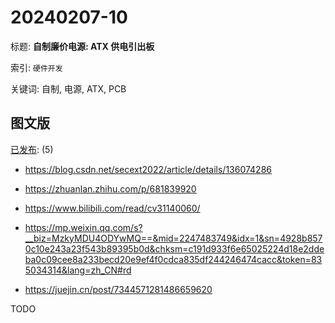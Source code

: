 # 20240207-10

标题:
**自制廉价电源: ATX 供电引出板**

索引: `硬件开发`

关键词: 自制, 电源, ATX, PCB


## 图文版

[已发布](./a.md): (5)

+ <https://blog.csdn.net/secext2022/article/details/136074286>
+ <https://zhuanlan.zhihu.com/p/681839920>
+ <https://www.bilibili.com/read/cv31140060/>

+ <https://mp.weixin.qq.com/s?__biz=MzkyMDU4ODYwMQ==&mid=2247483749&idx=1&sn=4928b8570c10e243a23f543b89395b0d&chksm=c191d933f6e65025224d18e2ddeba0c09cee8a233becd20e9ef4f0cdca835df244246474cacc&token=835034314&lang=zh_CN#rd>

+ <https://juejin.cn/post/7344571281486659620>

TODO
